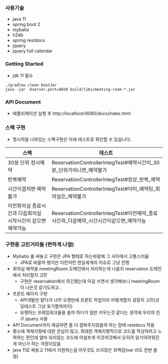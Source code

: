 ### 사용기술
- java 11
- spring boot 2
- mybatis
- h2db
- spring restdocs
- jquery
- jquery full calendar

### Getting Started
- jdk 11 필수

```
./gradlew clean bootJar
java -jar -Dserver.port=8020 build/libs/meeting-room-*.jar
```

### API Document
- 애플리케이션 실행 후
http://localhost:8080/docs/index.html

### 스펙 구현
- 명시적을 나와있는 스펙구현은 아래 테스트로 확인할 수 있습니다.

|스펙|테스트|
|---|---|
|30분 단위 정시예약|ReservationControllerIntegTest#예약시간이_30분_단위가아니면_예약불가|
|반복예약|ReservationControllerIntegTest#정상_반복_예약|
|시간이겹치면 예약불가|ReservationControllerIntegTest#이미_예약된_회의실은_예약불가|
|이전회의실 종료시간과 다음회의실 시작시간이 같으면 예약가능|ReservationControllerIntegTest#이전예약_종료시간과_다음예약_시간시간이같으면_예약가능|

### 구현중 고민거리들 (편하게 나열)
- Mybatis 를 써놓고 구현은 JPA 형태로 하는바람에 그 사이에서 고통스러움
  - JPA로 바꿀까 했지만 이런저런 현실세계의 이슈로 그냥 진행
- 회의실 예약을 meetingRoom 도메인에서 처리하는게 나을지 reservation 도메인에서 처리할지 고민
  - 구현은 reservation에서 하긴했는데 이걸 쓰면서 생각해보니 meetingRoom이 나은것 같기도하고..
- 프론트 페이지 구현
  - API개발만 맡다가 너무 오랜만에 프론트 작업이라 어떻게할지 굉장히 고민(코딩테스트 그냥 포기할까까지)
  - 유행하는 프레임워크들을 쓸까 하다가 일만 키우는것 같다는 생각에 우리의 친구 jquery 사용
- API Document까지 제공하면 좀 더 잘봐주지않을까 하는 맘에 restdocs 적용
- 평소에 객체지향에 대한 관심이 많고, 최대한 객체지향적으로 코드를 작성하려고 노력하는 편인데 얼마 되지않는 코드에 어설프게 이것저것해서 오히려 읽기어려워진게 아닌가 하는 걱정이있음
- java 11로 짜놓고 11에서 지원하는걸 아무것도 쓰지않은 죄책감(var 라도 한번 쓸걸)